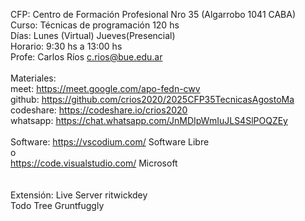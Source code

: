 CFP:            Centro de Formación Profesional Nro 35  (Algarrobo 1041 CABA)<br>
Curso:          Técnicas de programación    120 hs<br>
Días:           Lunes (Virtual)         Jueves(Presencial)<br>
Horario:        9:30 hs a 13:00 hs<br>
Profe:          Carlos Ríos     c.rios@bue.edu.ar<br>
<br>
Materiales: <br>
                meet:       https://meet.google.com/apo-fedn-cwv<br>
                github:     https://github.com/crios2020/2025CFP35TecnicasAgostoMa<br>
                codeshare:  https://codeshare.io/crios2020<br>
                whatsapp:   https://chat.whatsapp.com/JnMDIpWmIuJLS4SlPOQZEy<br>
<br>
Software:       https://vscodium.com/               Software Libre<br>
                o<br>
                https://code.visualstudio.com/      Microsoft<br>
<br>
<br>
Extensión:      Live Server ritwickdey<br>
                Todo Tree Gruntfuggly<br>
